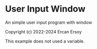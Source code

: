 # User Input Window

An simple user input program with window

Copyright (c) 2022-2024 Ercan Ersoy

This example does not used a variable.
